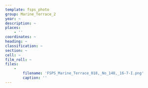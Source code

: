 ```yaml
---
template: fsps_photo
group: Marine_Terrace_2
year: ~
description: ~
places:
    - ''
coordinates: ~
heading: ~
classification: ~
section: ~
cell: ~
film_roll: ~
files:
    -
        filename: 'FSPS_Marine_Terrace_018,_No_148,_16-7-I.png'
        caption: ''
---
```

